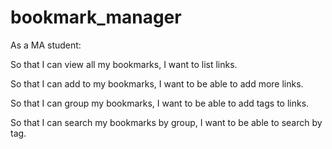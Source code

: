 # bookmark_manager

As a MA student:

So that I can view all  my bookmarks,
I want to list links.

So that I can add to my bookmarks,
I want to be able to add more links.

So that I can group my bookmarks,
I want to be able to add tags to links.

So that I can search my bookmarks by group,
I want to be able to search by tag.
